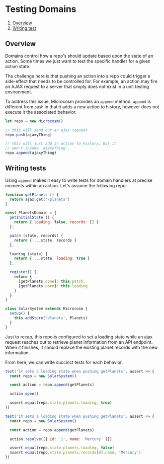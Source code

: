 # Testing Domains

1. [Overview](#overview)
2. [Writing test](#writing-tests)

## Overview

Domains control how a repo's should update based upon the state of an
action. Some times we just want to test the specific handler for a
given action state.

The challenge here is that pushing an action into a repo could trigger
a side-effect that needs to be controlled for. For example, an action
may fire an AJAX request to a server that simply does not exist in a
unit testing environment.

To address this issue, Microcosm provides an `append` method. `append`
is different from `push` in that it adds a new action to history,
however does not execute it the associated behavior.

```javascript
let repo = new Microcosm()

// this will send out an ajax request
repo.push(ajaxyThing)

// this will just add an action to history, but it
// won't invoke `ajaxyThing`
repo.append(ajaxyThing)
```

## Writing tests

Using `append` makes it easy to write tests for domain handlers at
precise moments within an action. Let's assume the following repo:

```javascript
function getPlanets () {
  return ajax.get('/planets')
}

const PlanetsDomain = {
  getInitialState () {
    return { loading: false, records: [] }
  },

  patch (state, records) {
    return { ...state, records }
  },

  loading (state) {
    return { ...state, loading: true }
  },

  register() {
    return {
      [getPlanets.done]: this.patch,
      [getPlanets.open]: this.loading
    }
  }
}

class SolarSystem extends Microcosm {
  setup() {
    this.addStore('planets', Planets)
  }
}
```

Just to recap, this repo is configured to set a loading state while an
ajax request reaches out to retrieve planet information from an API
endpoint. When it finishes, it should replace the existing planet
records with the new information.

From here, we can write succinct tests for each behavior.

```javascript
test('it sets a loading state when pushing getPlanets', assert => {
  const repo = new SolarSystem()

  const action = repo.append(getPlanets)

  action.open()

  assert.equal(repo.state.planets.loading, true)
})

test('it sets a loading state when pushing getPlanets', assert => {
  const repo = new SolarSystem()

  const action = repo.append(getPlanets)

  action.resolve([{ id: '1', name: 'Mercury' }])

  assert.equal(repo.state.planets.loading, false)
  assert.equal(repo.state.planets.records[0].name, 'Mercury')
})
```
